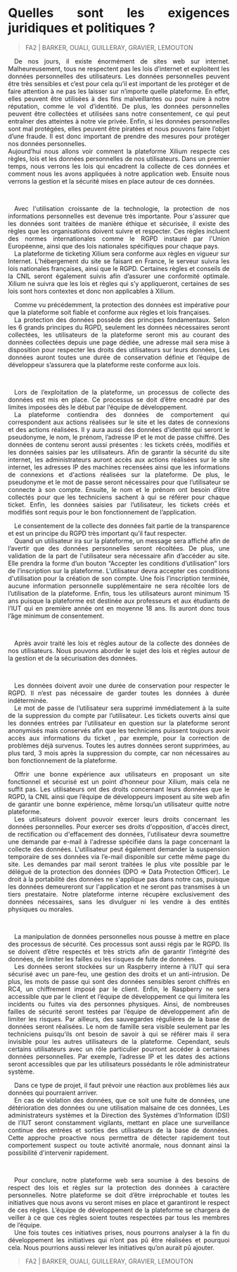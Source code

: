<div align='justify'>
  
# Quelles sont les exigences juridiques et politiques ?  

> FA2 | BARKER, OUALI, GUILLERAY, GRAVIER, LEMOUTON  

&emsp;De nos jours, il existe énormément de sites web sur internet. Malheureusement, tous ne respectent pas les lois d’internet et exploitent les données personnelles des utilisateurs. Les données personnelles peuvent être très sensibles et c’est pour cela qu’il est important de les protéger et de faire attention à ne pas les laisser sur n’importe quelle plateforme. En effet, elles peuvent être utilisées à des fins malveillantes ou pour nuire à notre réputation, comme le vol d’identité. De plus, les données personnelles peuvent être collectées et utilisées sans notre consentement, ce qui peut entraîner des atteintes à notre vie privée. Enfin, si les données personnelles sont mal protégées, elles peuvent être piratées et nous pouvons faire l’objet d’une fraude. Il est donc important de prendre des mesures pour protéger nos données personnelles.  
Aujourd’hui nous allons voir comment la plateforme Xilium respecte ces règles, lois et les données personnelles de nos utilisateurs. Dans un premier temps, nous verrons les lois qui encadrent la collecte de ces données et comment nous les avons appliquées à notre application web. Ensuite nous verrons la gestion et la sécurité mises en place autour de ces données.  

<br>

&emsp;Avec l'utilisation croissante de la technologie, la protection de nos informations personnelles est devenue très importante. Pour s'assurer que les données sont traitées de manière éthique et sécurisée, il existe des règles que les organisations doivent suivre et respecter. Ces règles incluent des normes internationales comme le RGPD instauré par l'Union Européenne, ainsi que des lois nationales spécifiques pour chaque pays.  
&emsp;La plateforme de ticketing Xilium sera conforme aux règles en vigueur sur Internet. L’hébergement du site se faisant en France, le serveur suivra les lois nationales françaises, ainsi que le RGPD. Certaines règles et conseils de la CNIL seront également suivis afin d’assurer une conformité optimale. Xilium ne suivra que les lois et règles qui s’y appliqueront, certaines de ses lois sont hors contextes et donc non applicables à Xilium.  


&emsp;Comme vu précédemment, la protection des données est impérative pour que la plateforme soit fiable et conforme aux règles et lois françaises.  
&emsp;La protection des données possède des principes fondamentaux. Selon les 6 grands principes du RGPD, seulement les données nécessaires seront collectées, les utilisateurs de la plateforme seront mis au courant des données collectées depuis une page dédiée, une adresse mail sera mise à disposition pour respecter les droits des utilisateurs sur leurs données, Les données auront toutes une durée de conservation définie et l’équipe de développeur s’assurera que la plateforme reste conforme aux lois.  

<br>

&emsp;Lors de l’exploitation de la plateforme, un processus de collecte des données est mis en place. Ce processus se doit d’être encadré par des limites imposées dès le début par l’équipe de développement.  
&emsp;La plateforme contiendra des données de comportement qui correspondent aux actions réalisées sur le site et les dates de connexions et des actions réalisées. Il y aura aussi des données d'identité qui seront le pseudonyme, le nom, le prénom, l’adresse IP et le mot de passe chiffré. Des données de contenu seront aussi présentes : les tickets créés, modifiés et les données saisies par les utilisateurs. Afin de garantir la sécurité du site internet, les administrateurs auront accès aux actions réalisées sur le site internet, les adresses IP des machines recensées ainsi que les informations de connexions et d'actions réalisées sur la plateforme. De plus, le pseudonyme et le mot de passe seront nécessaires pour que l’utilisateur se connecte à son compte. Ensuite, le nom et le prénom ont besoin d’être collectés pour que les techniciens sachent à qui se référer pour chaque ticket. Enfin, les données saisies par l’utilisateur, les tickets créés et modifiés sont requis pour le bon fonctionnement de l’application.  


&emsp;Le consentement de la collecte des données fait partie de la transparence et est un principe du RGPD très important qu’il faut respecter.  
&emsp;Quand un utilisateur ira sur la plateforme, un message sera affiché afin de l’avertir que des données personnelles seront récoltées. De plus, une validation de la part de l'utilisateur sera nécessaire afin d’accéder au site. Elle prendra la forme d’un bouton “Accepter les conditions d’utilisation” lors de l’inscription sur la plateforme. L’utilisateur devra accepter ces conditions d'utilisation pour la création de son compte. Une fois l’inscription terminée, aucune information personnelle supplémentaire ne sera récoltée lors de l’utilisation de la plateforme. Enfin, tous les utilisateurs auront minimum 15 ans puisque la plateforme est destinée aux professeurs et aux étudiants de l’IUT qui en première année ont en moyenne 18 ans. Ils auront donc tous l’âge minimum de consentement.  

<br>

&emsp;Après avoir traité les lois et règles autour de la collecte des données de nos utilisateurs. Nous pouvons aborder le sujet des lois et règles autour de la gestion et de la sécurisation des données.  

<br>

&emsp;Les données doivent avoir une durée de conservation pour respecter le RGPD. Il n’est pas nécessaire de garder toutes les données à durée indéterminée.  
&emsp;Le mot de passe de l’utilisateur sera supprimé immédiatement à la suite de la suppression du compte par l’utilisateur. Les tickets ouverts ainsi que les données entrées par l’utilisateur en question sur la plateforme seront anonymisés mais conservés afin que les techniciens puissent toujours avoir accès aux informations du ticket , par exemple, pour la correction de problèmes déjà survenus. Toutes les autres données seront supprimées, au plus tard, 3 mois après la suppression du compte, car non nécessaires au bon fonctionnement de la plateforme.  


&emsp;Offrir une bonne expérience aux utilisateurs en proposant un site fonctionnel et sécurisé est un point d’honneur pour Xilium, mais cela ne suffit pas. Les utilisateurs ont des droits concernant leurs données que le RGPD, la CNIL ainsi que l’équipe de développeurs imposent au site web afin de garantir une bonne expérience, même lorsqu’un utilisateur quitte notre plateforme.  
&emsp;Les utilisateurs doivent pouvoir exercer leurs droits concernant les données personnelles. Pour exercer ses droits d'opposition, d'accès direct, de rectification ou d'effacement des données, l'utilisateur devra soumettre une demande par e-mail à l'adresse spécifiée dans la page concernant la collecte des données.  L'utilisateur peut également demander la suspension temporaire de ses données via l’e-mail disponible sur cette même page du site. Les demandes par mail seront traitées le plus vite possible par le délégué de la protection des données (DPO => Data Protection Officer). Le droit à la portabilité des données ne s'applique pas dans notre cas, puisque les données demeureront sur l'application et ne seront pas transmises à un tiers prestataire. Notre plateforme interne récupère exclusivement des données nécessaires, sans les divulguer ni les vendre à des entités physiques ou morales.  

<br>

&emsp;La manipulation de données personnelles nous pousse à mettre en place des processus de sécurité. Ces processus sont aussi régis par le RGPD. Ils se doivent d’être respectés et très stricts afin de garantir l’intégrité des données, de limiter les failles ou les risques de fuite de données.  
&emsp;Les données seront stockées sur un Raspberry interne à l’IUT qui sera sécurisé avec un pare-feu, une gestion des droits et un anti-intrusion. De plus, les mots de passe qui sont des données sensibles seront chiffrés en RC4, un chiffrement imposé par le client. Enfin, le Raspberry ne sera accessible que par le client et l’équipe de développement ce qui limitera les incidents ou fuites via des personnes physiques. Ainsi,  de nombreuses failles de sécurité seront testées par l’équipe de développement afin de limiter les risques. Par ailleurs, des sauvegardes régulières de la base de données seront réalisées. Le nom de famille sera visible seulement par les techniciens puisqu’ils ont besoin de savoir à qui se référer mais il sera invisible pour les autres utilisateurs de la plateforme. Cependant, seuls certains utilisateurs avec un rôle particulier pourront accéder à certaines données personnelles. Par exemple, l’adresse IP et les dates des actions seront accessibles que par les utilisateurs possédants le rôle administrateur système.  


&emsp;Dans ce type de projet, il faut prévoir une réaction aux problèmes liés aux données qui pourraient arriver.  
&emsp;En cas de violation des données, que ce soit une fuite de données, une détérioration des données ou une utilisation malsaine de ces données, Les administrateurs systèmes et la Direction des Systèmes d'Information (DSI) de l’IUT seront constamment vigilants, mettant en place une surveillance continue des entrées et sorties des utilisateurs de la base de données. Cette approche proactive nous permettra de détecter rapidement tout comportement suspect ou toute activité anormale, nous donnant ainsi la possibilité d'intervenir rapidement.  

<br>

&emsp;Pour conclure, notre plateforme web sera soumise à des besoins de respect des lois et règles sur la protection des données à caractère personnelles. Notre plateforme se doit d’être irréprochable et toutes les initiatives que nous avons vu seront mises en place et garantiront le respect de ces règles. L’équipe de développement de la plateforme se chargera de veiller à ce que ces règles soient toutes respectées par tous les membres de l’équipe.  
&emsp;Une fois toutes ces initiatives prises, nous pourrons analyser à la fin du développement les initiatives qui n’ont pas pû être réalisées et pourquoi cela. Nous pourrions aussi relever les initiatives qu’on aurait pû ajouter.  

> FA2 | BARKER, OUALI, GUILLERAY, GRAVIER, LEMOUTON  
